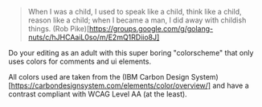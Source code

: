 > When I was a child, I used to speak like a child, think like a child, reason like a child; when I became a man, I did away with childish things.
> (Rob Pike)[https://groups.google.com/g/golang-nuts/c/hJHCAaiL0so/m/E2mQ1RDiio8J]

Do your editing as an adult with this super boring "colorscheme" that only uses colors for comments and ui elements.

All colors used are taken from the (IBM Carbon Design System)[https://carbondesignsystem.com/elements/color/overview/] and have a contrast compliant with WCAG Level AA (at the least).
